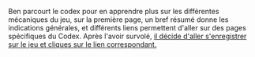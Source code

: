 Ben parcourt le codex pour en apprendre plus sur les différentes mécaniques du jeu, sur la première page, un bref résumé donne les indications générales, et différents liens permettent d'aller sur des pages spécifiques du Codex. Après l'avoir survolé, [il décide d'aller s'enregistrer sur le jeu et cliques sur le lien correspondant.](./inscriptionSecond.scenario.md)